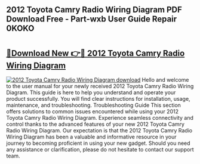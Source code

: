 ## 2012 Toyota Camry Radio Wiring Diagram PDF Download Free - Part-wxb User Guide Repair 0KOKO

# <h2><a href="http://dfk2fb4.blite.top/?on=2012+Toyota+Camry+Radio+Wiring+Diagram">🔗Download New 👉🔴 2012 Toyota Camry Radio Wiring Diagram</a></h2>

[![2012 Toyota Camry Radio Wiring Diagram download](https://i.imgur.com/lujVjoI.png)](http://dfk2fb4.blite.top/?on=2012+Toyota+Camry+Radio+Wiring+Diagram)
Hello and welcome to the user manual for your newly received 2012 Toyota Camry Radio Wiring Diagram. This guide is here to help you understand and operate your product successfully. You will find clear instructions for installation, usage, maintenance, and troubleshooting. Troubleshooting Guide This section offers solutions to common issues encountered while using your 2012 Toyota Camry Radio Wiring Diagram. Experience seamless connectivity and control thanks to the advanced features of your new 2012 Toyota Camry Radio Wiring Diagram. Our expectation is that the 2012 Toyota Camry Radio Wiring Diagram has been a valuable and informative resource in your journey to becoming proficient in using your new gadget. Should you need any assistance or clarification, please do not hesitate to contact our support team.
